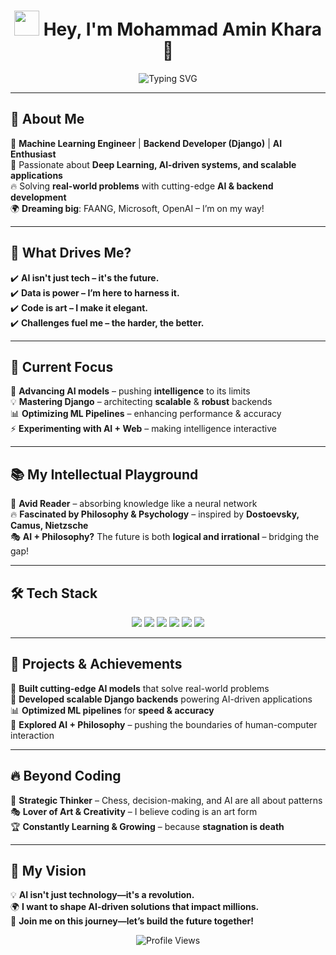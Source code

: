 <h1 align="center">  
  <img src="https://media.giphy.com/media/hvRJCLFzcasrR4ia7z/giphy.gif" width="40px">  
  Hey, I'm <strong>Mohammad Amin Khara</strong> 🚀  
</h1>  

<p align="center">   
  <img src="https://readme-typing-svg.herokuapp.com?font=Fira+Code&size=25&pause=1000&color=00F7F7&center=true&vCenter=true&width=800&lines=AI+%7C+Machine+Learning+%7C+Backend+Django;Building+the+Future+with+Code+and+Intelligence;Engineer%2C+Thinker%2C+Problem+Solver%2C+Game+Changer;AI+is+the+Future%2C+and+I'm+Here+to+Shape+It!" alt="Typing SVG" />  
</p>  

---

## 🌟 About Me  
🚀 **Machine Learning Engineer** | **Backend Developer (Django)** | **AI Enthusiast**  
🎯 Passionate about **Deep Learning, AI-driven systems, and scalable applications**  
🔥 Solving **real-world problems** with cutting-edge **AI & backend development**  
🌍 **Dreaming big**: FAANG, Microsoft, OpenAI – I’m on my way!  

---

## 🎯 What Drives Me?  
✔️ **AI isn't just tech – it's the future.**  
✔️ **Data is power – I’m here to harness it.**  
✔️ **Code is art – I make it elegant.**  
✔️ **Challenges fuel me – the harder, the better.**  

---

## 🚀 Current Focus  
🧠 **Advancing AI models** – pushing **intelligence** to its limits  
💡 **Mastering Django** – architecting **scalable** & **robust** backends  
📊 **Optimizing ML Pipelines** – enhancing performance & accuracy  
⚡ **Experimenting with AI + Web** – making intelligence interactive  

---

## 📚 My Intellectual Playground  
📖 **Avid Reader** – absorbing knowledge like a neural network  
🔥 **Fascinated by Philosophy & Psychology** – inspired by **Dostoevsky, Camus, Nietzsche**  
🎭 **AI + Philosophy?** The future is both **logical and irrational** – bridging the gap!  

---

## 🛠️ Tech Stack  
<p align="center">  
  <img src="https://img.shields.io/badge/Python-3776AB?style=for-the-badge&logo=python&logoColor=white" />  
  <img src="https://img.shields.io/badge/Django-092E20?style=for-the-badge&logo=django&logoColor=white" />  
  <img src="https://img.shields.io/badge/TensorFlow-FF6F00?style=for-the-badge&logo=tensorflow&logoColor=white" />  
  <img src="https://img.shields.io/badge/PyTorch-EE4C2C?style=for-the-badge&logo=pytorch&logoColor=white" />  
  <img src="https://img.shields.io/badge/Linux-FCC624?style=for-the-badge&logo=linux&logoColor=black" />  
  <img src="https://img.shields.io/badge/PostgreSQL-336791?style=for-the-badge&logo=postgresql&logoColor=white" />  
</p>  

---

## 🚀 Projects & Achievements  
🧠 **Built cutting-edge AI models** that solve real-world problems  
🔗 **Developed scalable Django backends** powering AI-driven applications  
📊 **Optimized ML pipelines** for **speed & accuracy**  
🚀 **Explored AI + Philosophy** – pushing the boundaries of human-computer interaction  

---

## 🔥 Beyond Coding  
🎯 **Strategic Thinker** – Chess, decision-making, and AI are all about patterns  
🎭 **Lover of Art & Creativity** – I believe coding is an art form  
🏆 **Constantly Learning & Growing** – because **stagnation is death**  

---

## 🎯 My Vision  
💡 **AI isn't just technology—it's a revolution.**  
🌍 **I want to shape AI-driven solutions that impact millions.**  
🚀 **Join me on this journey—let’s build the future together!**  

<p align="center">  
  <img src="https://komarev.com/ghpvc/?username=aghabidareh&color=blue" alt="Profile Views" />  
</p>
